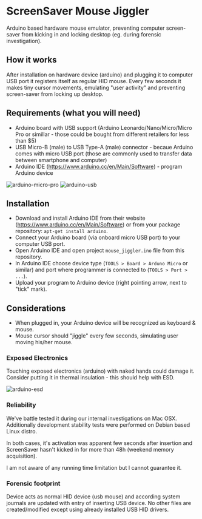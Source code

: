 # ScreenSaver Mouse Jiggler

Arduino based hardware mouse emulator, preventing computer screen-saver from kicking in
and locking desktop (eg. during forensic investigation).

## How it works

After installation on hardware device (arduino) and plugging it to computer USB port it
registers itself as regular HID mouse. Every few seconds it makes tiny cursor movements,
emulating "user activity" and preventing screen-saver from locking up desktop.

## Requirements (what you will need)

  * Arduino board with USB support (Arduino Leonardo/Nano/Micro/Micro Pro or simillar - those could be bought from different retailers for less than $5)
  * USB Micro-B (male) to USB Type-A (male) connector - becaue Arduino comes with micro USB port (those are commonly used to transfer data between smartphone and computer)
  * Arduino IDE (https://www.arduino.cc/en/Main/Software) - program Arduino device

![arduino-micro-pro](https://raw.githubusercontent.com/nshadov/screensaver-mouse-jiggler/master/docs/img/arduino-1.jpg)
![arduino-usb](https://raw.githubusercontent.com/nshadov/screensaver-mouse-jiggler/master/docs/img/arduino-2.jpg)

## Installation

  - Download and install Arduino IDE from their website (https://www.arduino.cc/en/Main/Software) or from your package repository: ```apt-get install arduino```.
  - Connect your Arduino board (via onboard micro USB port) to your computer USB port.
  - Open Arduino IDE and open project ```mouse_jiggler.ino``` file from this repository.
  - In Arduino IDE choose device type (```TOOLS > Board > Arduno Micro``` or similar) and port where programmer is connected to (```TOOLS > Port > ...```).
  - Upload your program to Arduino device (right pointing arrow, next to "tick" mark).

## Considerations

  * When plugged in, your Arduino device will be recognized as keyboard & mouse.
  * Mouse cursor should "jiggle" every few seconds, simulating user moving his/her mouse.

### Exposed Electronics

Touching exposed electronics (arduino) with naked hands could damage it. Consider putting it in thermal insulation - this should help with ESD.

![arduino-esd](https://raw.githubusercontent.com/nshadov/screensaver-mouse-jiggler/master/docs/img/arduino-3.jpg)

### Reliability

We've battle tested it during our internal investigations on Mac OSX. Additionally development stability tests were performed on Debian based Linux distro.

In both cases, it's activation was apparent few seconds after insertion and ScreenSaver hasn't kicked in for more than 48h (weekend memory acquisition).

I am not aware of any running time limitation but I cannot guarantee it.

### Forensic footprint

Device acts as normal HID device (usb mouse) and according system journals are updated with entry of inserting USB device. No other files are created/modified except using already installed USB HID drivers.
